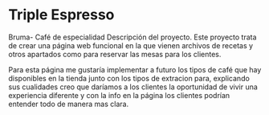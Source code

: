 # Triple Espresso

Bruma- Café de especialidad
Descripción del proyecto. Este proyecto trata de crear una página web funcional en la que vienen archivos de recetas y otros apartados como para reservar las mesas para los clientes.

Para esta página me gustaría implementar a futuro los tipos de café que hay disponibles en la tienda junto con los tipos de extracion para, explicando sus cualidades creo que daríamos a los clientes la oportunidad de vivir una experiencia diferente y con la info en la página los clientes podrían entender todo de manera mas clara.
